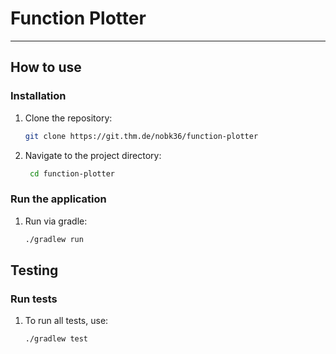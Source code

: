 # Function Plotter

---

## How to use

### Installation

1. Clone the repository:
   ```bash
   git clone https://git.thm.de/nobk36/function-plotter
   ```
   
2. Navigate to the project directory:
   ```bash
    cd function-plotter
    ```

### Run the application

1. Run via gradle:
   ```bash
   ./gradlew run
   ```
   
## Testing

### Run tests

1. To run all tests, use:
   ```bash
   ./gradlew test
   ```